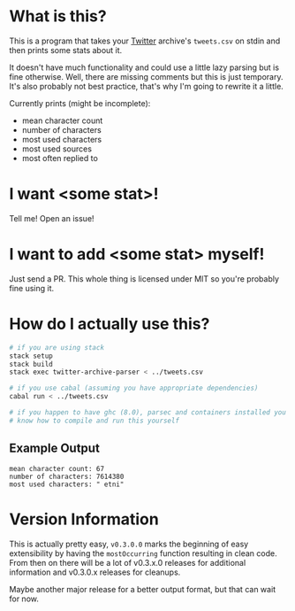 # What is this?

This is a program that takes your [Twitter](https://twitter.com) archive's
`tweets.csv` on stdin and then prints some stats about it.

It doesn't have much functionality and could use a little lazy parsing but is
fine otherwise.
Well, there are missing comments but this is just temporary.
It's also probably not best practice, that's why I'm going to rewrite it a
little.

Currently prints (might be incomplete):

- mean character count
- number of characters
- most used characters
- most used sources
- most often replied to

# I want \<some stat\>!

Tell me! Open an issue!

# I want to add \<some stat\> myself!

Just send a PR.
This whole thing is licensed under MIT so you're probably fine using it.

# How do I actually use this?

```bash
# if you are using stack
stack setup
stack build
stack exec twitter-archive-parser < ../tweets.csv

# if you use cabal (assuming you have appropriate dependencies)
cabal run < ../tweets.csv

# if you happen to have ghc (8.0), parsec and containers installed you probably
# know how to compile and run this yourself
```

## Example Output

```text
mean character count: 67
number of characters: 7614380
most used characters: " etni"
```

# Version Information

This is actually pretty easy, `v0.3.0.0` marks the beginning of easy
extensibility by having the `mostOccurring` function resulting in clean code.
From then on there will be a lot of v0.3.x.0 releases for additional
information and v0.3.0.x releases for cleanups.

Maybe another major release for a better output format, but that can wait for
now.

